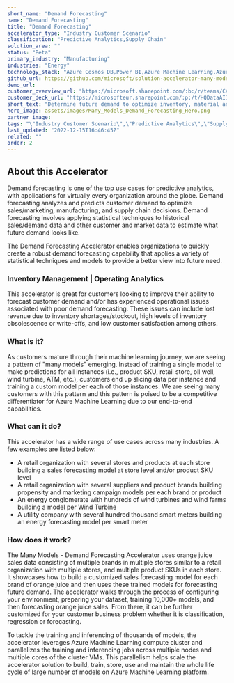 ```yaml
---
short_name: "Demand Forecasting"
name: "Demand Forecasting"
title: "Demand Forecasting"
accelerator_type: "Industry Customer Scenario"
classification: "Predictive Analytics,Supply Chain"
solution_area: ""
status: "Beta"
primary_industry: "Manufacturing"
industries: "Energy"
technology_stack: "Azure Cosmos DB,Power BI,Azure Machine Learning,Azure Synapse Analytics,Azure Storage"
github_url: https://github.com/microsoft/solution-accelerator-many-models
demo_url: 
customer_overview_url: "https://microsoft.sharepoint.com/:b:/r/teams/CAF-SolutionAccelerators/Shared%20Documents/General/BVA%20Files/Demand%20Forecasting%20(Many%20Models)/Demand%20Forecasting%20Overview.pdf?csf=1&web=1&e=t1N4Tc"
customer_deck_url: "https://microsofteur.sharepoint.com/:p:/t/HQDataAIIndustryTeam/EWem9s1YQExIiK6NP6-p8EwBi_PTcWn08PxdvffIao6QWg?e=z3rvvq"
short_text: "Determine future demand to optimize inventory, material and product orders."
hero_image: assets/images/Many_Models_Demand_Forecasting_Hero.png
partner_image: 
tags: "\"Industry Customer Scenario\",\"Predictive Analytics\",\"Supply Chain\",\"Manufacturing\",\"Energy\",\"Azure Cosmos DB\",\"Power BI\",\"Azure Machine Learning\",\"Azure Synapse Analytics\",\"Azure Storage\",\"Beta\""
last_updated: "2022-12-15T16:46:45Z"
related: ""
order: 2
---
```

## About this Accelerator

Demand forecasting is one of the top use cases for predictive analytics, with applications for virtually every organization around the globe. Demand forecasting analyzes and predicts customer demand to optimize sales/marketing, manufacturing, and supply chain decisions. Demand forecasting involves applying statistical techniques to historical sales/demand data and other customer and market data to estimate what future demand looks like. 

The Demand Forecasting Accelerator enables organizations to quickly create a robust demand forecasting capability that applies a variety of statistical techniques and models to provide a better view into future need.

### Inventory Management | Operating Analytics
This accelerator is great for customers looking to improve their ability to forecast customer demand and/or has experienced operational issues associated with poor demand forecasting. These issues can include lost revenue due to inventory shortages/stockout, high levels of inventory obsolescence or write-offs, and low customer satisfaction among others.

### What is it?
As customers mature through their machine learning journey, we are seeing a pattern of "many models" emerging. Instead of training a single model to make predictions for all instances (i.e., product SKU, retail store, oil well, wind turbine, ATM, etc.), customers end up slicing data per instance and training a custom model per each of those instances. We are seeing many customers with this pattern and this pattern is poised to be a competitive differentiator for Azure Machine Learning due to our end-to-end capabilities.

### What can it do?
This accelerator has a wide range of use cases across many industries. A few examples are listed below:
* A retail organization with several stores and products at each store building a sales forecasting model at store level and/or product SKU level
* A retail organization with several suppliers and product brands building propensity and marketing campaign models per each brand or product
* An energy conglomerate with hundreds of wind turbines and wind farms building a model per Wind Turbine
* A utility company with several hundred thousand smart meters building an energy forecasting model per smart meter

###  How does it work?
The Many Models - Demand Forecasting Accelerator uses orange juice sales data consisting of multiple brands in multiple stores similar to a retail organization with multiple stores, and multiple product SKUs in each store. It showcases how to build a customized sales forecasting model for each brand of orange juice and then uses these trained models for forecasting future demand. The accelerator walks through the process of configuring your environment, preparing your dataset, training 10,000+ models, and then forecasting orange juice sales. From there, it can be further customized for your customer business problem whether it is classification, regression or forecasting.

To tackle the training and inferencing of thousands of models, the accelerator leverages Azure Machine Learning compute cluster and parallelizes the training and inferencing jobs across multiple nodes and multiple cores of the cluster VMs. This parallelism helps scale the accelerator solution to build, train, store, use and maintain the whole life cycle of large number of models on Azure Machine Learning platform.